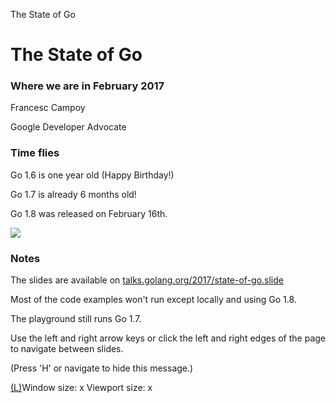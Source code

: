 The State of Go

# The State of Go

### Where we are in February 2017

Francesc Campoy

Google Developer Advocate

### Time flies

Go 1.6 is one year old (Happy Birthday!)

Go 1.7 is already 6 months old!

Go 1.8 was released on February 16th.

 ![](../_resources/37a5e5d553b160067222cf454e2341e2.png)

### Notes

The slides are available on [talks.golang.org/2017/state-of-go.slide](https://talks.golang.org/2017/state-of-go.slide)

Most of the code examples won't run except locally and using Go 1.8.

The playground still runs Go 1.7.

Use the left and right arrow keys or click the left and right edges of the page to navigate between slides.

(Press 'H' or navigate to hide this message.)

[(L)](https://talks.golang.org/2017/state-of-go.slide#)Window size:  x
Viewport size:  x